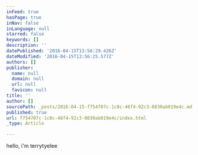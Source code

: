 ```yaml
---
inFeed: true
hasPage: true
inNav: false
inLanguage: null
starred: false
keywords: []
description: ''
datePublished: '2016-04-15T13:56:29.426Z'
dateModified: '2016-04-15T13:56:25.577Z'
authors: []
publisher:
  name: null
  domain: null
  url: null
  favicon: null
title: ''
author: []
sourcePath: _posts/2016-04-15-f754707c-1c8c-46f4-92c3-0830ab019e4c.md
published: true
url: f754707c-1c8c-46f4-92c3-0830ab019e4c/index.html
_type: Article

---
```

hello, i'm terrytyelee